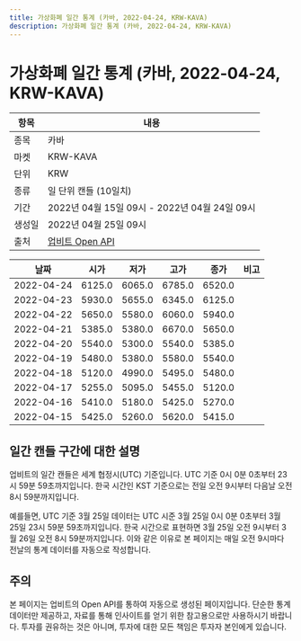 ```yaml
---
title: 가상화폐 일간 통계 (카바, 2022-04-24, KRW-KAVA)
description: 가상화폐 일간 통계 (카바, 2022-04-24, KRW-KAVA)
---
```



가상화폐 일간 통계 (카바, 2022-04-24, KRW-KAVA)
===

|항목|내용|
|--|--|
|종목|카바|
|마켓|KRW-KAVA|
|단위|KRW|
|종류|일 단위 캔들 (10일치)|
|기간|2022년 04월 15일 09시 - 2022년 04월 24일 09시|
|생성일|2022년 04월 25일 09시|
|출처|[업비트 Open API](https://docs.upbit.com)|


|날짜|시가|저가|고가|종가|비고|
|--|--|--|--|--|--|
|2022-04-24|6125.0|6065.0|6785.0|6520.0|    |
|2022-04-23|5930.0|5655.0|6345.0|6125.0|    |
|2022-04-22|5650.0|5580.0|6060.0|5940.0|    |
|2022-04-21|5385.0|5380.0|6670.0|5650.0|    |
|2022-04-20|5540.0|5300.0|5540.0|5385.0|    |
|2022-04-19|5480.0|5380.0|5580.0|5540.0|    |
|2022-04-18|5120.0|4990.0|5495.0|5480.0|    |
|2022-04-17|5255.0|5095.0|5455.0|5120.0|    |
|2022-04-16|5410.0|5180.0|5425.0|5270.0|    |
|2022-04-15|5425.0|5260.0|5620.0|5415.0|    |


일간 캔들 구간에 대한 설명
---


업비트의 일간 캔들은 세계 협정시(UTC) 기준입니다. 
UTC 기준 0시 0분 0초부터 23시 59분 59초까지입니다. 
한국 시간인 KST 기준으로는 전일 오전 9시부터 다음날 오전 8시 59분까지입니다. 


예를들면, UTC 기준 3월 25일 데이터는 UTC 시준 3월 25일 0시 0분 0초부터 3월 25일 23시 59분 59초까지입니다. 
한국 시간으로 표현하면 3월 25일 오전 9시부터 3월 26일 오전 8시 59분까지입니다. 
이와 같은 이유로 본 페이지는 매일 오전 9시마다 전날의 통계 데이터를 자동으로 작성합니다. 


주의
---


본 페이지는 업비트의 Open API를 통하여 자동으로 생성된 페이지입니다. 
단순한 통계 데이터만 제공하고, 자료를 통해 인사이트를 얻기 위한 참고용으로만 사용하시기 바랍니다. 
투자를 권유하는 것은 아니며, 투자에 대한 모든 책임은 투자자 본인에게 있습니다. 

